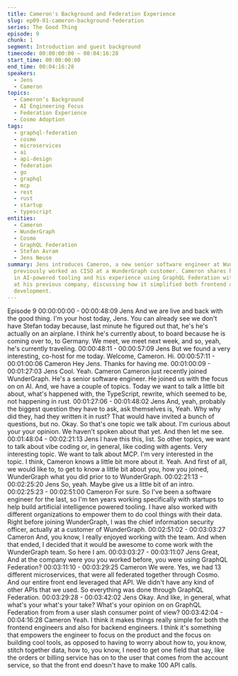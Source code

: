 ```yaml
---
title: Cameron's Background and Federation Experience
slug: ep09-01-cameron-background-federation
series: The Good Thing
episode: 9
chunk: 1
segment: Introduction and guest background
timecode: 00:00:00:00 – 00:04:16:28
start_time: 00:00:00:00
end_time: 00:04:16:28
speakers:
  - Jens
  - Cameron
topics:
  - Cameron’s Background
  - AI Engineering Focus
  - Federation Experience
  - Cosmo Adoption
tags:
  - graphql-federation
  - cosmo
  - microservices
  - ai
  - api-design
  - federation
  - go
  - graphql
  - mcp
  - rest
  - rust
  - startup
  - typescript
entities:
  - Cameron
  - WunderGraph
  - Cosmo
  - GraphQL Federation
  - Stefan Avram
  - Jens Neuse
summary: Jens introduces Cameron, a new senior software engineer at WunderGraph who
  previously worked as CISO at a WunderGraph customer. Cameron shares his background
  in AI-powered tooling and his experience using GraphQL Federation with 13 microservices
  at his previous company, discussing how it simplified both frontend and backend
  development.
---
```

Episode 9
00:00:00:00 - 00:00:48:09
Jens
And we are live and back with the good thing. I'm your host today, Jens. You can already see we
don't have Stefan today because, last minute he figured out that, he's he's actually on an
airplane. I think he's currently about, to board because he is coming over to, to Germany. We
meet, we meet next week, and so, yeah, he's currently traveling.
00:00:48:11 - 00:00:57:09
Jens
But we found a very interesting, co-host for me today. Welcome, Cameron. Hi.
00:00:57:11 - 00:01:00:06
Cameron
Hey Jens. Thanks for having me.
00:01:00:09 - 00:01:27:03
Jens
Cool. Yeah. Cameron Cameron just recently joined WunderGraph. He's a senior software
engineer. He joined us with the focus on on AI. And, we have a couple of topics. Today we want
to talk a little bit about, what's happened with, the TypeScript, rewrite, which seemed to be, not
happening in rust.
00:01:27:06 - 00:01:48:02
Jens
And, yeah, probably the biggest question they have to ask, ask themselves is, Yeah. Why why
did they, had they written it in rust? That would have invited a bunch of questions, but no. Okay.
So that's one topic we talk about. I'm curious about your your opinion. We haven't spoken about
that yet. And then let me see.
00:01:48:04 - 00:02:21:13
Jens
I have this this, list. So other topics, we want to talk about vibe coding or, in general, like coding
with agents. Very interesting topic. We want to talk about MCP. I'm very interested in the topic. I
think, Cameron knows a little bit more about it. Yeah. And first of all, we would like to, to get to
know a little bit about you, how you joined, WunderGraph what you did prior to to WunderGraph.
00:02:21:13 - 00:02:25:20
Jens
So, yeah. Maybe give us a little bit of an intro.
00:02:25:23 - 00:02:51:00
Cameron
For sure. So I've been a software engineer for the last, so I'm ten years working specifically with
startups to help build artificial intelligence powered tooling. I have also worked with different
organizations to empower them to do cool things with their data. Right before joining
WunderGraph, I was the chief information security officer, actually at a customer of
WunderGraph.
00:02:51:02 - 00:03:03:27
Cameron
And, you know, I really enjoyed working with the team. And when that ended, I decided that it
would be awesome to come work with the WunderGraph team. So here I am.
00:03:03:27 - 00:03:11:07
Jens
Great, And at the company were you you worked before, you were using GraphQL Federation?
00:03:11:10 - 00:03:29:25
Cameron
We were. Yes, we had 13 different microservices, that were all federated together through
Cosmo. And our entire front end leveraged that API. We didn't have any kind of other APIs that
we used. So everything was done through GraphQL Federation.
00:03:29:28 - 00:03:42:02
Jens
Okay. And like, in general, what what's your what's your take? What's your opinion on on
GraphQL Federation from from a user slash consumer point of view?
00:03:42:04 - 00:04:16:28
Cameron
Yeah. I think it makes things really simple for both the frontend engineers and also for backend
engineers. I think it's something that empowers the engineer to focus on the product and the
focus on building cool tools, as opposed to having to worry about how to, you know, stitch
together data, how to, you know, I need to get one field that say, like the orders or billing service
has on to the user that comes from the account service, so that the front end doesn't have to
make 100 API calls.